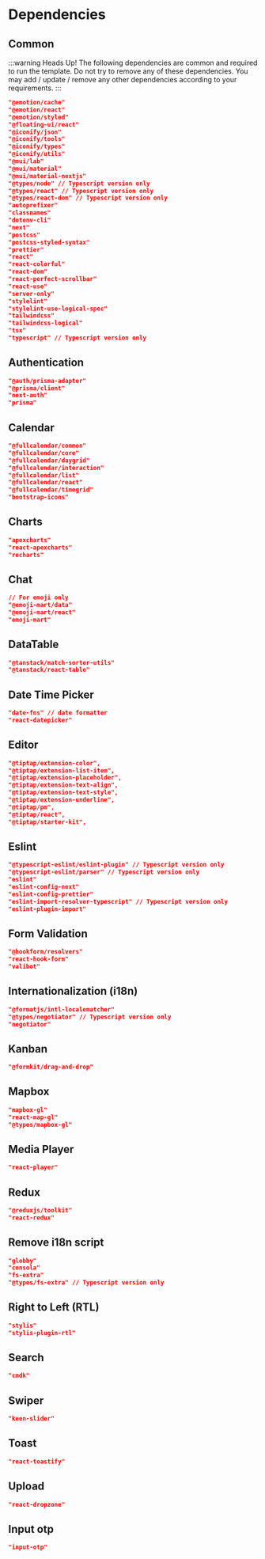 # Dependencies

## Common

:::warning Heads Up!
The following dependencies are common and required to run the template. Do not try to remove any of these dependencies.
You may add / update / remove any other dependencies according to your requirements.
:::

```json
"@emotion/cache"
"@emotion/react"
"@emotion/styled"
"@floating-ui/react"
"@iconify/json"
"@iconify/tools"
"@iconify/types"
"@iconify/utils"
"@mui/lab"
"@mui/material"
"@mui/material-nextjs"
"@types/node" // Typescript version only
"@types/react" // Typescript version only
"@types/react-dom" // Typescript version only
"autoprefixer"
"classnames"
"dotenv-cli"
"next"
"postcss"
"postcss-styled-syntax"
"prettier"
"react"
"react-colorful"
"react-dom"
"react-perfect-scrollbar"
"react-use"
"server-only"
"stylelint"
"stylelint-use-logical-spec"
"tailwindcss"
"tailwindcss-logical"
"tsx"
"typescript" // Typescript version only
```

## Authentication

```json
"@auth/prisma-adapter"
"@prisma/client"
"next-auth"
"prisma"
```

## Calendar

```json
"@fullcalendar/common"
"@fullcalendar/core"
"@fullcalendar/daygrid"
"@fullcalendar/interaction"
"@fullcalendar/list"
"@fullcalendar/react"
"@fullcalendar/timegrid"
"bootstrap-icons"
```

## Charts

```json
"apexcharts"
"react-apexcharts"
"recharts"
```

## Chat

```json
// For emoji only
"@emoji-mart/data"
"@emoji-mart/react"
"emoji-mart"
```

## DataTable

```json
"@tanstack/match-sorter-utils"
"@tanstack/react-table"
```

## Date Time Picker

```json
"date-fns" // date formatter
"react-datepicker"
```

## Editor

```json
"@tiptap/extension-color",
"@tiptap/extension-list-item",
"@tiptap/extension-placeholder",
"@tiptap/extension-text-align",
"@tiptap/extension-text-style",
"@tiptap/extension-underline",
"@tiptap/pm",
"@tiptap/react",
"@tiptap/starter-kit",
```

## Eslint

```json
"@typescript-eslint/eslint-plugin" // Typescript version only
"@typescript-eslint/parser" // Typescript version only
"eslint"
"eslint-config-next"
"eslint-config-prettier"
"eslint-import-resolver-typescript" // Typescript version only
"eslint-plugin-import"
```

## Form Validation

```json
"@hookform/resolvers"
"react-hook-form"
"valibot"
```

## Internationalization (i18n)

```json
"@formatjs/intl-localematcher"
"@types/negotiator" // Typescript version only
"negotiator"
```

## Kanban

```json
"@formkit/drag-and-drop"
```

## Mapbox

```json
"mapbox-gl"
"react-map-gl"
"@types/mapbox-gl"
```

## Media Player

```json
"react-player"
```

## Redux

```json
"@reduxjs/toolkit"
"react-redux"
```

## Remove i18n script

```json
"globby"
"consola"
"fs-extra"
"@types/fs-extra" // Typescript version only
```

## Right to Left (RTL)

```json
"stylis"
"stylis-plugin-rtl"
```

## Search

```json
"cmdk"
```

## Swiper

```json
"keen-slider"
```

## Toast

```json
"react-toastify"
```

## Upload

```json
"react-dropzone"
```

## Input otp

```json
"input-otp"
```
